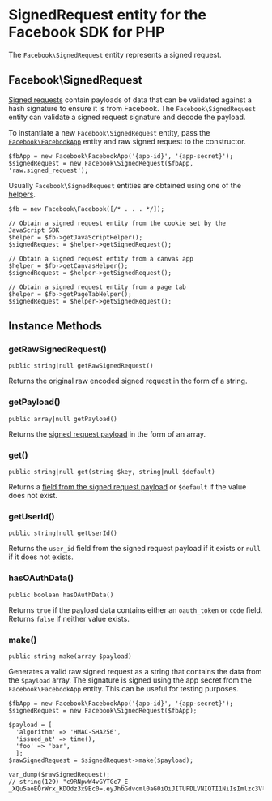 # SignedRequest entity for the Facebook SDK for PHP

The `Facebook\SignedRequest` entity represents a signed request.

## Facebook\SignedRequest

[Signed requests](https://developers.facebook.com/docs/facebook-login/using-login-with-games#checklogin) contain payloads of data that can be validated against a hash signature to ensure it is from Facebook. The `Facebook\SignedRequest` entity can validate a signed request signature and decode the payload.

To instantiate a new `Facebook\SignedRequest` entity, pass the [`Facebook\FacebookApp`](FacebookApp.md) entity and raw signed request to the constructor.

```
$fbApp = new Facebook\FacebookApp('{app-id}', '{app-secret}');
$signedRequest = new Facebook\SignedRequest($fbApp, 'raw.signed_request');
```

Usually `Facebook\SignedRequest` entities are obtained using one of the [helpers](../reference.md).

```
$fb = new Facebook\Facebook([/* . . . */]);

// Obtain a signed request entity from the cookie set by the JavaScript SDK
$helper = $fb->getJavaScriptHelper();
$signedRequest = $helper->getSignedRequest();

// Obtain a signed request entity from a canvas app
$helper = $fb->getCanvasHelper();
$signedRequest = $helper->getSignedRequest();

// Obtain a signed request entity from a page tab
$helper = $fb->getPageTabHelper();
$signedRequest = $helper->getSignedRequest();
```

## Instance Methods

### getRawSignedRequest()
```
public string|null getRawSignedRequest()
```
Returns the original raw encoded signed request in the form of a string.

### getPayload()
```
public array|null getPayload()
```
Returns the [signed request payload](https://developers.facebook.com/docs/reference/login/signed-request/) in the form of an array.

### get()
```
public string|null get(string $key, string|null $default)
```
Returns a [field from the signed request payload](https://developers.facebook.com/docs/reference/login/signed-request) or `$default` if the value does not exist.

### getUserId()
```
public string|null getUserId()
```
Returns the `user_id` field from the signed request payload if it exists or `null` if it does not exists.

### hasOAuthData()
```
public boolean hasOAuthData()
```
Returns `true` if the payload data contains either an `oauth_token` or `code` field. Returns `false` if neither value exists.

### make()
```
public string make(array $payload)
```
Generates a valid raw signed request as a string that contains the data from the `$payload` array. The signature is signed using the app secret from the `Facebook\FacebookApp` entity. This can be useful for testing purposes.

```
$fbApp = new Facebook\FacebookApp('{app-id}', '{app-secret}');
$signedRequest = new Facebook\SignedRequest($fbApp);

$payload = [
  'algorithm' => 'HMAC-SHA256',
  'issued_at' => time(),
  'foo' => 'bar',
  ];
$rawSignedRequest = $signedRequest->make($payload);

var_dump($rawSignedRequest);
// string(129) "c9RNpwW4vGYTGc7_E-_XQu5aoEQrWrx_KDOdz3x9Ec0=.eyJhbGdvcml0aG0iOiJITUFDLVNIQTI1NiIsImlzc3VlZF9hdCI6MTQxODE4MjI1NSwiZm9vIjoiYmFyIn0="
```
